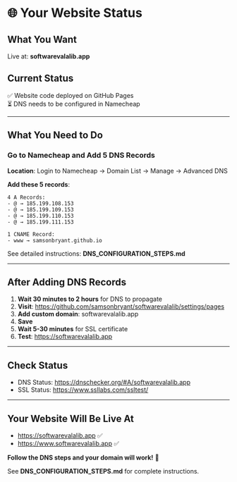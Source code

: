 # 🌐 Your Website Status

## What You Want

Live at: **softwarevalalib.app**

## Current Status

✅ Website code deployed on GitHub Pages  
⏳ DNS needs to be configured in Namecheap

---

## What You Need to Do

### Go to Namecheap and Add 5 DNS Records

**Location**: Login to Namecheap → Domain List → Manage → Advanced DNS

**Add these 5 records**:

```
4 A Records:
- @ → 185.199.108.153
- @ → 185.199.109.153
- @ → 185.199.110.153
- @ → 185.199.111.153

1 CNAME Record:
- www → samsonbryant.github.io
```

See detailed instructions: **DNS_CONFIGURATION_STEPS.md**

---

## After Adding DNS Records

1. **Wait 30 minutes to 2 hours** for DNS to propagate
2. **Visit**: https://github.com/samsonbryant/softwarevalalib/settings/pages
3. **Add custom domain**: softwarevalalib.app
4. **Save**
5. **Wait 5-30 minutes** for SSL certificate
6. **Test**: https://softwarevalalib.app

---

## Check Status

- DNS Status: https://dnschecker.org/#A/softwarevalalib.app
- SSL Status: https://www.ssllabs.com/ssltest/

---

## Your Website Will Be Live At

- https://softwarevalalib.app ✅
- https://www.softwarevalalib.app ✅

**Follow the DNS steps and your domain will work!** 🚀

See **DNS_CONFIGURATION_STEPS.md** for complete instructions.

